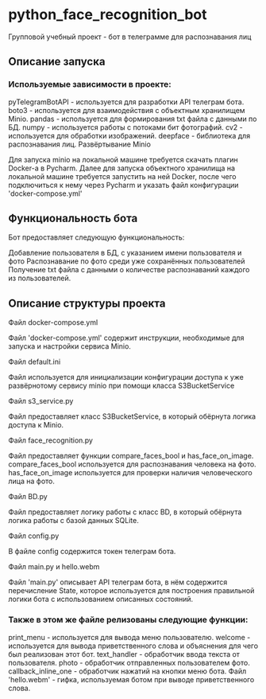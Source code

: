 # python_face_recognition_bot
Групповой учебный проект - бот в телеграмме для распознавания лиц

## Описание запуска

### Используемые зависимости в проекте:

pyTelegramBotAPI - используется для разработки API телеграм бота.
boto3 - используется для взаимодействия с объектным хранилищем Minio.
pandas - используется для формирования txt файла с данными по БД.
numpy - используется работы с потоками бит фотографий.
cv2 - используется для обработки изображений.
deepface - библиотека для распознавания лиц.
Развёртывание Minio

Для запуска minio на локальной машине требуется скачать плагин Docker-а в Pycharm. Далее для запуска объектного хранилища на локальной машине требуется запустить на ней Docker, после чего подключиться к нему через Pycharm и указать файл конфигурации 'docker-compose.yml'

## Функциональность бота

Бот предоставляет следующую функциональность:

Добавление пользователя в БД, с указанием имени пользователя и фото
Распознавание по фото среди уже сохранённых пользователей
Получение txt файла с данными о количестве распознаваний каждого из пользователей.

## Описание структуры проекта

Файл docker-compose.yml

Файл 'docker-compose.yml' содержит инструкции, необходимые для запуска и настройки сервиса Minio.

Файл default.ini

Файл используется для инициализации конфигурации доступа к уже развёрнотому сервису minio при помощи класса S3BucketService

Файл s3_service.py

Файл предоставляет класс S3BucketService, в который обёрнута логика доступа к Minio.

Файл face_recognition.py

Файл предоставляет функции compare_faces_bool и has_face_on_image. compare_faces_bool используется для распознавания человека на фото. has_face_on_image используется для проверки наличия человеческого лица на фото.

Файл BD.py

Файл предоставляет логику работы с класс BD, в который обёрнута логика работы с базой данных SQLite.

Файл config.py

В файле config содержится токен телеграм бота.

Файл main.py и hello.webm

Файл 'main.py' описывает API телеграм бота, в нём содержится перечисление State, которое используется для построения правильной логики бота с использованием описанных состояний. 

### Также в этом же файле релизованы следующие функции:

print_menu - используется для вывода меню пользователю.
welcome - используется для вывода приветственного слова и объяснения для чего был реализован этот бот.
text_handler - обработчик ввода текста от пользователя.
photo - обработчик отправленных пользователем фото.
callback_inline_one - обработчик нажатий на кнопки меню бота.
Файл 'hello.webm' - гифка, используемая ботом при выводе приветственного слова.
